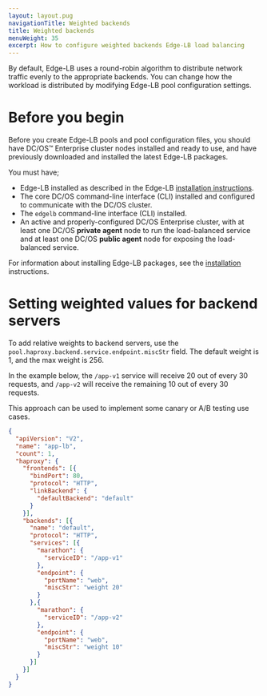 ```yaml
---
layout: layout.pug
navigationTitle: Weighted backends
title: Weighted backends
menuWeight: 35
excerpt: How to configure weighted backends Edge-LB load balancing
---
```


By default, Edge-LB uses a round-robin algorithm to distribute network traffic evenly to the appropriate backends. You can change how the workload is distributed by modifying Edge-LB pool configuration settings.

# Before you begin
Before you create Edge-LB pools and pool configuration files, you should have DC/OS&trade; Enterprise cluster nodes installed and ready to use, and have previously downloaded and installed the latest Edge-LB packages.

You must have;
* Edge-LB installed as described in the Edge-LB [installation instructions](/mesosphere/dcos/services/edge-lb/1.6/getting-started/installing).
* The core DC/OS command-line interface (CLI) installed and configured to communicate with the DC/OS cluster.
* The `edgelb` command-line interface (CLI) installed.
* An active and properly-configured DC/OS Enterprise cluster, with at least one DC/OS **private agent** node to run the load-balanced service and at least one DC/OS **public agent** node for exposing the load-balanced service.

For information about installing Edge-LB packages, see the [installation](/mesosphere/dcos/services/edge-lb/1.6/getting-started/installing/) instructions.

# Setting weighted values for backend servers

To add relative weights to backend servers, use the `pool.haproxy.backend.service.endpoint.miscStr` field. The default weight is 1, and the max weight is 256.

In the example below, the `/app-v1` service will receive 20 out of every 30 requests, and `/app-v2` will receive the remaining 10 out of every 30 requests.

This approach can be used to implement some canary or A/B testing use cases.

```json
{
  "apiVersion": "V2",
  "name": "app-lb",
  "count": 1,
  "haproxy": {
    "frontends": [{
      "bindPort": 80,
      "protocol": "HTTP",
      "linkBackend": {
        "defaultBackend": "default"
      }
    }],
    "backends": [{
      "name": "default",
      "protocol": "HTTP",
      "services": [{
        "marathon": {
          "serviceID": "/app-v1"
        },
        "endpoint": {
          "portName": "web",
          "miscStr": "weight 20"
        }
      },{
        "marathon": {
          "serviceID": "/app-v2"
        },
        "endpoint": {
          "portName": "web",
          "miscStr": "weight 10"
        }
      }]
    }]
  }
}
```
